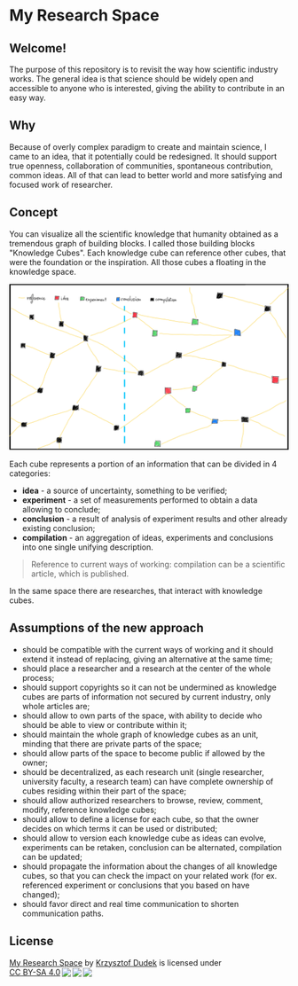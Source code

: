 # My Research Space

## Welcome!

The purpose of this repository is to revisit the way how scientific industry works. The general idea is that science should be widely open and accessible to anyone who is interested, giving the ability to contribute in an easy way.

## Why

Because of overly complex paradigm to create and maintain science, I came to an idea, that it potentially could be redesigned. It should support true openness, collaboration of communities, spontaneous contribution, common ideas. All of that can lead to better world and more satisfying and focused work of researcher.

## Concept

You can visualize all the scientific knowledge that humanity obtained as a tremendous graph of building blocks. I called those building blocks "Knowledge Cubes". Each knowledge cube can reference other cubes, that were the foundation or the inspiration. All those cubes a floating in the knowledge space.

![concept](./concept.jpeg)

Each cube represents a portion of an information that can be divided in 4 categories:

- **idea** - a source of uncertainty, something to be verified;
- **experiment** - a set of measurements performed to obtain a data allowing to conclude;
- **conclusion** - a result of analysis of experiment results and other already existing conclusion;
- **compilation** - an aggregation of ideas, experiments and conclusions into one single unifying description.

> Reference to current ways of working: compilation can be a scientific article, which is published.

In the same space there are researches, that interact with knowledge cubes.

## Assumptions of the new approach

- should be compatible with the current ways of working and it should extend it instead of replacing, giving an alternative at the same time;
- should place a researcher and a research at the center of the whole process;
- should support copyrights so it can not be undermined as knowledge cubes are parts of information not secured by current industry, only whole articles are;
- should allow to own parts of the space, with ability to decide who should be able to view or contribute within it;
- should maintain the whole graph of knowledge cubes as an unit, minding that there are private parts of the space;
- should allow parts of the space to become public if allowed by the owner;
- should be decentralized, as each research unit (single researcher, university faculty, a research team) can have complete ownership of cubes residing within their part of the space;
- should allow authorized researchers to browse, review, comment, modify, reference knowledge cubes;
- should allow to define a license for each cube, so that the owner decides on which terms it can be used or distributed;
- should allow to version each knowledge cube as ideas can evolve, experiments can be retaken, conclusion can be alternated, compilation can be updated;
- should propagate the information about the changes of all knowledge cubes, so that you can check the impact on your related work (for ex. referenced experiment or conclusions that you based on have changed);
- should favor direct and real time communication to shorten communication paths.

## License

<p xmlns:cc="http://creativecommons.org/ns#" xmlns:dct="http://purl.org/dc/terms/"><a property="dct:title" rel="cc:attributionURL" href="https://github.com/krzysztofdudek/My-Research-Space">My Research Space</a> by <a rel="cc:attributionURL dct:creator" property="cc:attributionName" href="https://www.linkedin.com/in/krzysztofdudek/">Krzysztof Dudek</a> is licensed under <a href="http://creativecommons.org/licenses/by-sa/4.0/?ref=chooser-v1" target="_blank" rel="license noopener noreferrer" style="display:inline-block;">CC BY-SA 4.0<img style="height:22px!important;margin-left:3px;vertical-align:text-bottom;" src="https://mirrors.creativecommons.org/presskit/icons/cc.svg?ref=chooser-v1"><img style="height:22px!important;margin-left:3px;vertical-align:text-bottom;" src="https://mirrors.creativecommons.org/presskit/icons/by.svg?ref=chooser-v1"><img style="height:22px!important;margin-left:3px;vertical-align:text-bottom;" src="https://mirrors.creativecommons.org/presskit/icons/sa.svg?ref=chooser-v1"></a></p>
